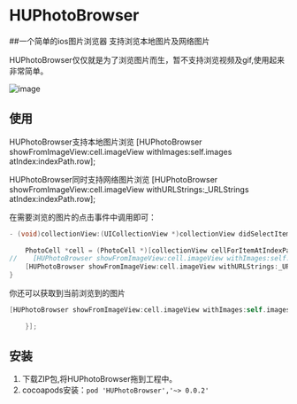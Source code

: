 # HUPhotoBrowser
##一个简单的ios图片浏览器 支持浏览本地图片及网络图片

HUPhotoBrowser仅仅就是为了浏览图片而生，暂不支持浏览视频及gif,使用起来非常简单。

![image](https://github.com/hujewelz/HUPhotoBrowser/blob/master/screenshot/demo.gif)

## 使用
HUPhotoBrowser支持本地图片浏览
	[HUPhotoBrowser showFromImageView:cell.imageView withImages:self.images atIndex:indexPath.row];

HUPhotoBrowser同时支持网络图片浏览
	[HUPhotoBrowser showFromImageView:cell.imageView withURLStrings:_URLStrings atIndex:indexPath.row];

在需要浏览的图片的点击事件中调用即可：
```Objective-C
- (void)collectionView:(UICollectionView *)collectionView didSelectItemAtIndexPath:(NSIndexPath *)indexPath {
    
    PhotoCell *cell = (PhotoCell *)[collectionView cellForItemAtIndexPath:indexPath];
//    [HUPhotoBrowser showFromImageView:cell.imageView withImages:self.images placeholderImage:nil atIndex:indexPath.row dismiss:nil];
    [HUPhotoBrowser showFromImageView:cell.imageView withURLStrings:_URLStrings atIndex:indexPath.row];
}
```
你还可以获取到当前浏览到的图片
```Objective-C
[HUPhotoBrowser showFromImageView:cell.imageView withImages:self.images placeholderImage:nil atIndex:indexPath.row dismiss:^(UIImage *image, NSInteger index) {
        
    }];
```
## 安装
1. 下载ZIP包,将HUPhotoBrowser拖到工程中。
2. cocoapods安装：`pod 'HUPhotoBrowser','~> 0.0.2' `
